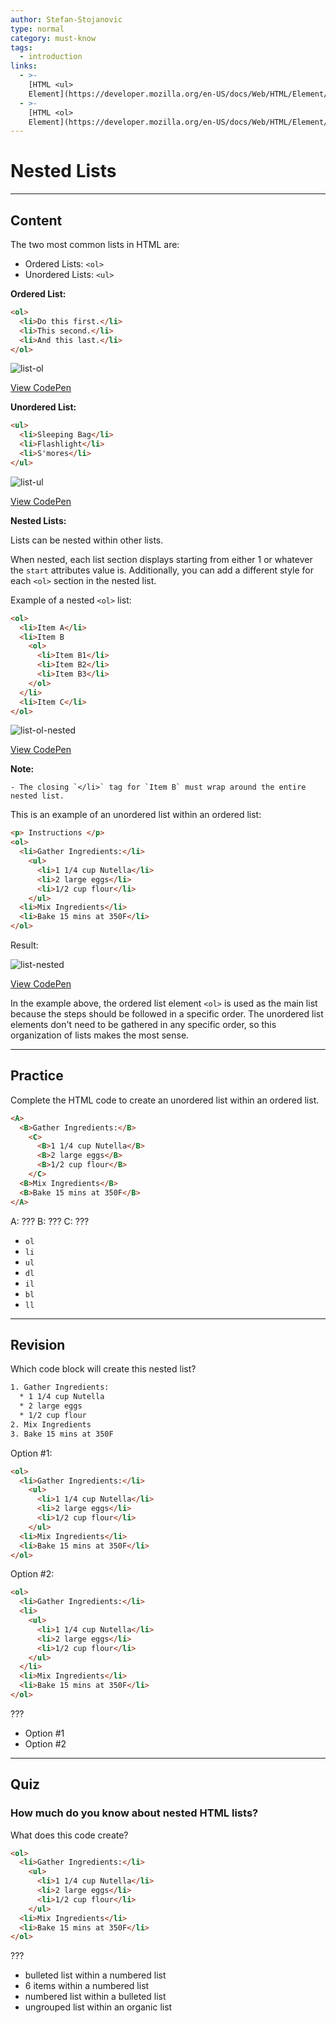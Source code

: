 ```yaml
---
author: Stefan-Stojanovic
type: normal
category: must-know
tags:
  - introduction
links:
  - >-
    [HTML <ul>
    Element](https://developer.mozilla.org/en-US/docs/Web/HTML/Element/ul){documentation}
  - >-
    [HTML <ol>
    Element](https://developer.mozilla.org/en-US/docs/Web/HTML/Element/ol){documentation}
---
```


# Nested Lists


---

## Content

The two most common lists in HTML are:

* Ordered Lists: `<ol>`
* Unordered Lists: `<ul>`

**Ordered List:**

```html
<ol>
  <li>Do this first.</li>
  <li>This second.</li>
  <li>And this last.</li>
</ol>
```

![list-ol](https://img.enkipro.com/cf9b8346bcac3c93325df035ea93b26b.png)

[View CodePen](https://codepen.io/enkidevs/pen/VBbZrW)

**Unordered List:**

```html
<ul>
  <li>Sleeping Bag</li>
  <li>Flashlight</li>
  <li>S'mores</li>
</ul>
```

![list-ul](https://img.enkipro.com/87a289dc50d66e09fce9506b2ff4f676.png)

[View CodePen](https://codepen.io/enkidevs/pen/pZPzdm)

**Nested Lists:**

Lists can be nested within other lists. 

When nested, each list section displays starting from either 1 or whatever the `start` attributes value is. Additionally, you can add a different style for each `<ol>` section in the nested list.

Example of a nested `<ol>` list:

```html
<ol>
  <li>Item A</li>
  <li>Item B
    <ol>
      <li>Item B1</li>
      <li>Item B2</li>
      <li>Item B3</li>
    </ol>
  </li>
  <li>Item C</li>
</ol>
```

![list-ol-nested](https://img.enkipro.com/26d4d08c20b3a7d7b68386a998bc72cb.png)

[View CodePen](https://codepen.io/enkidevs/pen/BPRBrO)

**Note:**

```plain-text
- The closing `</li>` tag for `Item B` must wrap around the entire nested list.
```

This is an example of an unordered list within an ordered list:

```html
<p> Instructions </p>
<ol>
  <li>Gather Ingredients:</li>
    <ul>
      <li>1 1/4 cup Nutella</li>
      <li>2 large eggs</li>
      <li>1/2 cup flour</li>
    </ul>
  <li>Mix Ingredients</li>
  <li>Bake 15 mins at 350F</li>
</ol>
```

Result:

![list-nested](https://img.enkipro.com/b8755c181cd9bb24d977267b4e546f43.png)

[View CodePen](https://codepen.io/enkidevs/pen/xJdKpO)

In the example above, the ordered list element `<ol>` is used as the main list because the steps should be followed in a specific order. The unordered list elements don't need to be gathered in any specific order, so this organization of lists makes the most sense.


---

## Practice

Complete the HTML code to create an unordered list within an ordered list.

```html
<A>
  <B>Gather Ingredients:</B>
    <C>
      <B>1 1/4 cup Nutella</B>
      <B>2 large eggs</B>
      <B>1/2 cup flour</B>
    </C>
  <B>Mix Ingredients</B>
  <B>Bake 15 mins at 350F</B>
</A>
```

A: ???
B: ???
C: ???

* `ol`
* `li`
* `ul`
* `dl`
* `il`
* `bl`
* `ll`


---

## Revision

Which code block will create this nested list?

```html
1. Gather Ingredients:
  * 1 1/4 cup Nutella
  * 2 large eggs
  * 1/2 cup flour
2. Mix Ingredients
3. Bake 15 mins at 350F
```

Option #1:

```html
<ol>
  <li>Gather Ingredients:</li>
    <ul>
      <li>1 1/4 cup Nutella</li>
      <li>2 large eggs</li>
      <li>1/2 cup flour</li>
    </ul>
  <li>Mix Ingredients</li>
  <li>Bake 15 mins at 350F</li>
</ol>
```

Option #2:

```html
<ol>
  <li>Gather Ingredients:</li>
  <li>
    <ul>
      <li>1 1/4 cup Nutella</li>
      <li>2 large eggs</li>
      <li>1/2 cup flour</li>
    </ul>
  </li>
  <li>Mix Ingredients</li>
  <li>Bake 15 mins at 350F</li>
</ol>
```

???

* Option #1
* Option #2


---

## Quiz

### How much do you know about nested HTML lists?


What does this code create?

```html
<ol>
  <li>Gather Ingredients:</li>
    <ul>
      <li>1 1/4 cup Nutella</li>
      <li>2 large eggs</li>
      <li>1/2 cup flour</li>
    </ul>
  <li>Mix Ingredients</li>
  <li>Bake 15 mins at 350F</li>
</ol>
```

???

* bulleted list within a numbered list
* 6 items within a numbered list
* numbered list within a bulleted list
* ungrouped list within an organic list
